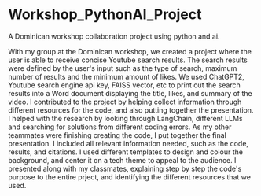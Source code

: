 # Workshop_PythonAI_Project
A Dominican workshop collaboration project using python and ai.

With my group at the Dominican workshop, we created a project where the user is able to receive concise Youtube search results. The search results were defined by the user's input such as the type of search, maximum number of results and the minimum amount of likes. We used ChatGPT2, Youtube search engine api key, FAISS vector, etc to print out the search results into a Word document displaying the title, likes, and summary of the video. I contributed to the project by helping collect information through different resources for the code, and also putting together the presentation. I helped with the research by looking through LangChain, different LLMs and searching for solutions from different coding errors. As my other teammates were finishing creating the code, I put together the final presentation. I included all relevant information needed, such as the code, results, and citations. I used different templates to design and colour the background, and center it on a tech theme to appeal to the audience. I presented along with my classmates, explaining step by step the code's purpose to the entire prject, and identifying the different resources that we used.
